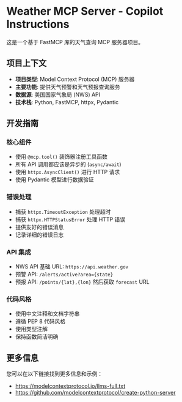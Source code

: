 <!-- Use this file to provide workspace-specific custom instructions to Copilot. For more details, visit https://code.visualstudio.com/docs/copilot/copilot-customization#_use-a-githubcopilotinstructionsmd-file -->

# Weather MCP Server - Copilot Instructions

这是一个基于 FastMCP 库的天气查询 MCP 服务器项目。

## 项目上下文

- **项目类型**: Model Context Protocol (MCP) 服务器
- **主要功能**: 提供天气预警和天气预报查询服务
- **数据源**: 美国国家气象局 (NWS) API
- **技术栈**: Python, FastMCP, httpx, Pydantic

## 开发指南

### 核心组件
- 使用 `@mcp.tool()` 装饰器注册工具函数
- 所有 API 调用都应该是异步的 (`async/await`)
- 使用 `httpx.AsyncClient()` 进行 HTTP 请求
- 使用 Pydantic 模型进行数据验证

### 错误处理
- 捕获 `httpx.TimeoutException` 处理超时
- 捕获 `httpx.HTTPStatusError` 处理 HTTP 错误
- 提供友好的错误消息
- 记录详细的错误日志

### API 集成
- NWS API 基础 URL: `https://api.weather.gov`
- 预警 API: `/alerts/active?area={state}`
- 预报 API: `/points/{lat},{lon}` 然后获取 `forecast` URL

### 代码风格
- 使用中文注释和文档字符串
- 遵循 PEP 8 代码风格
- 使用类型注解
- 保持函数简洁明确

## 更多信息

您可以在以下链接找到更多信息和示例：
- https://modelcontextprotocol.io/llms-full.txt
- https://github.com/modelcontextprotocol/create-python-server
